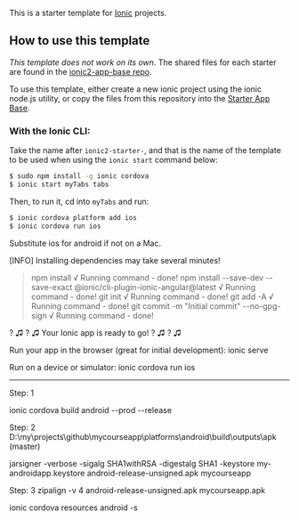This is a starter template for [Ionic](http://ionicframework.com/docs/) projects.

## How to use this template

*This template does not work on its own*. The shared files for each starter are found in the [ionic2-app-base repo](https://github.com/ionic-team/ionic2-app-base).

To use this template, either create a new ionic project using the ionic node.js utility, or copy the files from this repository into the [Starter App Base](https://github.com/ionic-team/ionic2-app-base).

### With the Ionic CLI:

Take the name after `ionic2-starter-`, and that is the name of the template to be used when using the `ionic start` command below:

```bash
$ sudo npm install -g ionic cordova
$ ionic start myTabs tabs
```

Then, to run it, cd into `myTabs` and run:

```bash
$ ionic cordova platform add ios
$ ionic cordova run ios
```

Substitute ios for android if not on a Mac.


[INFO] Installing dependencies may take several minutes!
> npm install
√ Running command - done!
> npm install --save-dev --save-exact @ionic/cli-plugin-ionic-angular@latest
√ Running command - done!
> git init
√ Running command - done!
> git add -A
√ Running command - done!
> git commit -m "Initial commit" --no-gpg-sign
√ Running command - done!

? ♫ ? ♫  Your Ionic app is ready to go! ? ♫ ? ♫

Run your app in the browser (great for initial development):
  ionic serve

Run on a device or simulator:
  ionic cordova run ios
  
-----------------------------------------  
  
Step: 1

ionic cordova build android --prod --release

Step: 2
D:\my\projects\github\mycourseapp\platforms\android\build\outputs\apk (master)

jarsigner -verbose -sigalg SHA1withRSA -digestalg SHA1 -keystore my-androidapp.keystore android-release-unsigned.apk mycourseapp

Step: 3
zipalign -v 4 android-release-unsigned.apk mycourseapp.apk


ionic cordova resources android -s  